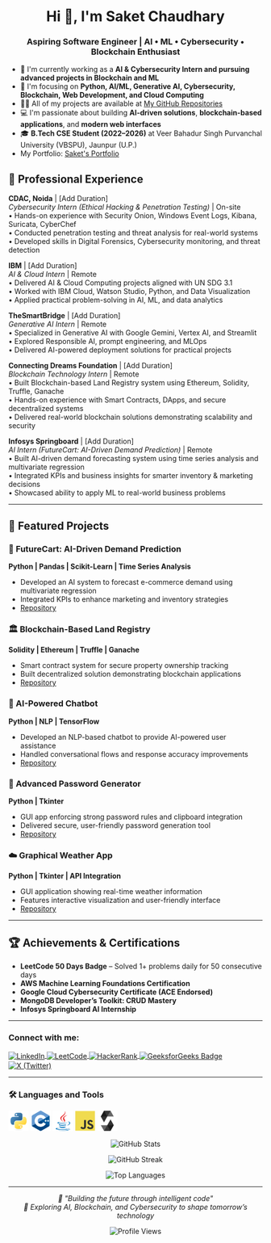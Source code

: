<h1 align="center">Hi 👋, I'm Saket Chaudhary</h1>
<h3 align="center">Aspiring Software Engineer | AI • ML • Cybersecurity • Blockchain Enthusiast</h3>

- 🔭 I'm currently working as a **AI & Cybersecurity Intern and pursuing advanced projects in Blockchain and ML**
- 🌱 I'm focusing on **Python, AI/ML, Generative AI, Cybersecurity, Blockchain, Web Development, and Cloud Computing**
- 👨‍💻 All of my projects are available at [My GitHub Repositories](https://github.com/Saket22-CS?tab=repositories)
- 💻 I'm passionate about building **AI-driven solutions**, **blockchain-based applications**, and **modern web interfaces**
- 🎓 **B.Tech CSE Student (2022–2026)** at Veer Bahadur Singh Purvanchal University (VBSPU), Jaunpur (U.P.)
- My Portfolio: [Saket's Portfolio](https://github.com/Saket22-CS)

## 💼 Professional Experience

**CDAC, Noida** | [Add Duration]  
*Cybersecurity Intern (Ethical Hacking & Penetration Testing)* | On-site  
• Hands-on experience with Security Onion, Windows Event Logs, Kibana, Suricata, CyberChef  
• Conducted penetration testing and threat analysis for real-world systems  
• Developed skills in Digital Forensics, Cybersecurity monitoring, and threat detection  

**IBM** | [Add Duration]  
*AI & Cloud Intern* | Remote  
• Delivered AI & Cloud Computing projects aligned with UN SDG 3.1  
• Worked with IBM Cloud, Watson Studio, Python, and Data Visualization  
• Applied practical problem-solving in AI, ML, and data analytics  

**TheSmartBridge** | [Add Duration]  
*Generative AI Intern* | Remote  
• Specialized in Generative AI with Google Gemini, Vertex AI, and Streamlit  
• Explored Responsible AI, prompt engineering, and MLOps  
• Delivered AI-powered deployment solutions for practical projects  

**Connecting Dreams Foundation** | [Add Duration]  
*Blockchain Technology Intern* | Remote  
• Built Blockchain-based Land Registry system using Ethereum, Solidity, Truffle, Ganache  
• Hands-on experience with Smart Contracts, DApps, and secure decentralized systems  
• Delivered real-world blockchain solutions demonstrating scalability and security  

**Infosys Springboard** | [Add Duration]  
*AI Intern (FutureCart: AI-Driven Demand Prediction)* | Remote  
• Built AI-driven demand forecasting system using time series analysis and multivariate regression  
• Integrated KPIs and business insights for smarter inventory & marketing decisions  
• Showcased ability to apply ML to real-world business problems  

---

## 🚀 Featured Projects

### 🤖 FutureCart: AI-Driven Demand Prediction
**Python | Pandas | Scikit-Learn | Time Series Analysis**  
- Developed an AI system to forecast e-commerce demand using multivariate regression  
- Integrated KPIs to enhance marketing and inventory strategies  
- [Repository](https://github.com/Saket22-CS/FutureCart)

### 🏛 Blockchain-Based Land Registry
**Solidity | Ethereum | Truffle | Ganache**  
- Smart contract system for secure property ownership tracking  
- Built decentralized solution demonstrating blockchain applications  
- [Repository](https://github.com/Saket22-CS/Blockchain-Land-Registry)

### 💬 AI-Powered Chatbot
**Python | NLP | TensorFlow**  
- Developed an NLP-based chatbot to provide AI-powered user assistance  
- Handled conversational flows and response accuracy improvements  
- [Repository](https://github.com/Saket22-CS/AI-Chatbot-NLP)

### 🔐 Advanced Password Generator
**Python | Tkinter**  
- GUI app enforcing strong password rules and clipboard integration  
- Delivered secure, user-friendly password generation tool  
- [Repository](https://github.com/Saket22-CS/Advanced-Password-Generator)

### ☁️ Graphical Weather App
**Python | Tkinter | API Integration**  
- GUI application showing real-time weather information  
- Features interactive visualization and user-friendly interface  
- [Repository](https://github.com/Saket22-CS/Graphical-Weather-App)

---

## 🏆 Achievements & Certifications

- **LeetCode 50 Days Badge** – Solved 1+ problems daily for 50 consecutive days  
- **AWS Machine Learning Foundations Certification**  
- **Google Cloud Cybersecurity Certificate (ACE Endorsed)**  
- **MongoDB Developer’s Toolkit: CRUD Mastery**  
- **Infosys Springboard AI Internship**  

---

<h3 align="left">Connect with me:</h3>
<p align="left">
  <a href="https://www.linkedin.com/in/saket-chaudhary22/" target="blank">
    <img align="center" src="https://raw.githubusercontent.com/rahuldkjain/github-profile-readme-generator/master/src/images/icons/Social/linked-in-alt.svg" alt="LinkedIn" height="30" width="40" />
  </a>
  <a href="https://leetcode.com/u/FKnzDk3N9J/" target="blank">
    <img align="center" src="https://raw.githubusercontent.com/rahuldkjain/github-profile-readme-generator/master/src/images/icons/Social/leet-code.svg" alt="LeetCode" height="30" width="40" />
  </a>
  <a href="https://www.hackerrank.com/profile/sritadevi1988" target="blank">
    <img align="center" src="https://raw.githubusercontent.com/rahuldkjain/github-profile-readme-generator/master/src/images/icons/Social/hackerrank.svg" alt="HackerRank" height="30" width="40" />
  </a>
  <a href="https://www.geeksforgeeks.org/user/saketrishu22/" target="blank">
    <img align="center" src="https://img.shields.io/badge/GeeksforGeeks-%23129639?style=for-the-badge&logo=geeksforgeeks&logoColor=white" alt="GeeksforGeeks Badge">
  </a>
  <a href="https://x.com/_rishu_22" target="blank">
    <img align="center" src="https://raw.githubusercontent.com/rahuldkjain/github-profile-readme-generator/master/src/images/icons/Social/twitter.svg" alt="X (Twitter)" height="30" width="40" />
  </a>
</p>

---

<h3 align="left">🛠️ Languages and Tools</h3>
<p align="left">
  <img src="https://raw.githubusercontent.com/devicons/devicon/master/icons/python/python-original.svg" alt="Python" width="40" height="40"/> 
  <img src="https://raw.githubusercontent.com/devicons/devicon/master/icons/cplusplus/cplusplus-original.svg" alt="C++" width="40" height="40"/> 
  <img src="https://raw.githubusercontent.com/devicons/devicon/master/icons/java/java-original.svg" alt="Java" width="40" height="40"/> 
  <img src="https://raw.githubusercontent.com/devicons/devicon/master/icons/javascript/javascript-original.svg" alt="JavaScript" width="40" height="40"/> 
  <img src="https://raw.githubusercontent.com/devicons/devicon/master/icons/solidity/solidity-original.svg" alt="Solidity" width="40" height="40"/>
</p>

<p align="center">
  <img src="https://github-readme-stats.vercel.app/api?username=Saket22-CS&show_icons=true&theme=radical&hide_border=true&count_private=true" alt="GitHub Stats" />
</p>

<p align="center">
  <img src="https://github-readme-streak-stats.herokuapp.com/?user=Saket22-CS&theme=radical&hide_border=true" alt="GitHub Streak" />
</p>

<p align="center">
  <img src="https://github-readme-stats.vercel.app/api/top-langs/?username=Saket22-CS&layout=compact&theme=radical&hide_border=true&langs_count=8" alt="Top Languages" />
</p>

---

<p align="center">
  <i>💜 "Building the future through intelligent code"</i><br>
  <i>🚀 Exploring AI, Blockchain, and Cybersecurity to shape tomorrow’s technology</i>
</p>

<p align="center">
  <img src="https://komarev.com/ghpvc/?username=Saket22-CS&color=blue&style=flat-square" alt="Profile Views" />
</p>
